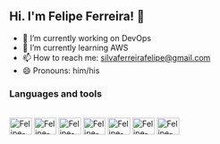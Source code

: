 ## Hi. I'm Felipe Ferreira! 👋

- 🔭 I’m currently working on DevOps
- 🌱 I’m currently learning AWS
- 📫 How to reach me: silvaferreirafelipe@gmail.com
- 😄 Pronouns: him/his


### Languages and tools
  
<div style="display: inline_block"><br>
  <img align="center" alt="Felipe-Linux" height="30" width="40" src="https://cdn.jsdelivr.net/gh/devicons/devicon/icons/linux/linux-original.svg">
  <img align="center" alt="Felipe-Docker" height="30" width="40" src="https://cdn.jsdelivr.net/gh/devicons/devicon/icons/docker/docker-plain.svg">
  <img align="center" alt="Felipe-Kubernetes" height="30" width="40" src="https://cdn.jsdelivr.net/gh/devicons/devicon/icons/kubernetes/kubernetes-plain.svg">
  <img align="center" alt="Felipe-ArgoCD" height="30" width="40" src="https://cdn.jsdelivr.net/gh/devicons/devicon/icons/argocd/argocd-original.svg">
  <img align="center" alt="Felipe-Grafana" height="30" width="40" src="https://cdn.jsdelivr.net/gh/devicons/devicon/icons/grafana/grafana-original.svg">
  <img align="center" alt="Felipe-Prometheus" height="30" width="40" src="https://cdn.jsdelivr.net/gh/devicons/devicon/icons/prometheus/prometheus-original.svg">
  <img align="center" alt="Felipe-Python" height="30" width="40" src="https://cdn.jsdelivr.net/gh/devicons/devicon/icons/python/python-original.svg">
</div>

##

